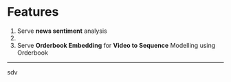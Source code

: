 # Features

1) Serve **news sentiment** analysis
2)
3) Serve **Orderbook Embedding** for **Video to Sequence** Modelling using Orderbook

---
sdv